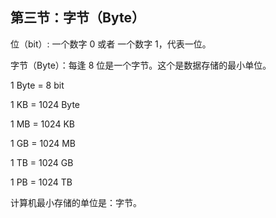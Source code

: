 ## 第三节：字节（Byte）

位（bit）: 一个数字 0 或者 一个数字 1，代表一位。

字节（Byte）：每逢 8 位是一个字节。这个是数据存储的最小单位。

1 Byte = 8 bit 

1 KB = 1024 Byte

1 MB = 1024 KB

1 GB = 1024 MB

1 TB = 1024 GB

1 PB = 1024 TB

计算机最小存储的单位是：字节。